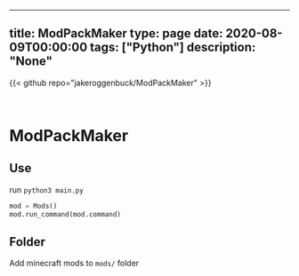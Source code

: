 
---
title: ModPackMaker
type: page
date: 2020-08-09T00:00:00
tags: ["Python"]
description: "None"
---

{{< github repo="jakeroggenbuck/ModPackMaker" >}}

<br>

# ModPackMaker

## Use

run `python3 main.py`

```py
mod = Mods()
mod.run_command(mod.command)
```

## Folder
Add minecraft mods to `mods/` folder
